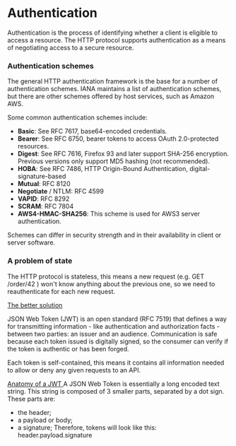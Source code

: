 # Authentication
Authentication is the process of identifying whether a client is eligible to access a resource. The HTTP protocol supports authentication as a means of negotiating access to a secure resource.

### Authentication schemes
The general HTTP authentication framework is the base for a number of authentication schemes. IANA maintains a list of authentication schemes, but there are other schemes offered by host services, such as Amazon AWS.

Some common authentication schemes include:
- **Basic**: See RFC 7617, base64-encoded credentials.
- **Bearer**: See RFC 6750, bearer tokens to access OAuth 2.0-protected resources.
- **Digest**: See RFC 7616, Firefox 93 and later support SHA-256 encryption. Previous versions only support MD5 hashing (not recommended).
- **HOBA**: See RFC 7486, HTTP Origin-Bound Authentication, digital-signature-based
- **Mutual**: RFC 8120
- **Negotiate** / NTLM: RFC 4599
- **VAPID**: RFC 8292
- **SCRAM**: RFC 7804
- **AWS4-HMAC-SHA256**: This scheme is used for AWS3 server authentication.

Schemes can differ in security strength and in their availability in client or server software.

### A problem of state
The HTTP protocol is stateless, this means a new request (e.g. GET /order/42 ) won't know anything about the previous one, so we need to reauthenticate for each new request.

<U>The better solution</u>

JSON Web Token (JWT) is an open standard (RFC 7519) that defines a way for transmitting information - like authentication and authorization facts - between two parties: an issuer and an audience. Communication is safe because each token issued is digitally signed, so the consumer can verify if the token is authentic or has been forged.

Each token is self-contained, this means it contains all information needed to allow or deny any given requests to an API.

<U>Anatomy of a JWT </u>
A JSON Web Token is essentially a long encoded text string. This string is composed of 3 smaller parts, separated by a dot sign. These parts are:
- the header;
- a payload or body;
- a signature;
Therefore, tokens will look like this: header.payload.signature

